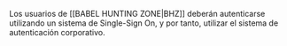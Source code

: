 Los usuarios de [[BABEL HUNTING ZONE|BHZ]] deberán autenticarse utilizando un sistema de Single-Sign On, y por tanto, utilizar el sistema de autenticación corporativo. 